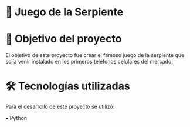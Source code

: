 # :snake:				Juego de la Serpiente


# 📝 Objetivo del proyecto
El objetivo de este proyecto fue crear el famoso juego de la serpiente que solía venir instalado en los primeros teléfonos celulares del mercado.

# :hammer_and_wrench: Tecnologías utilizadas
Para el desarrollo de este proyecto se utilizó:

• Python
